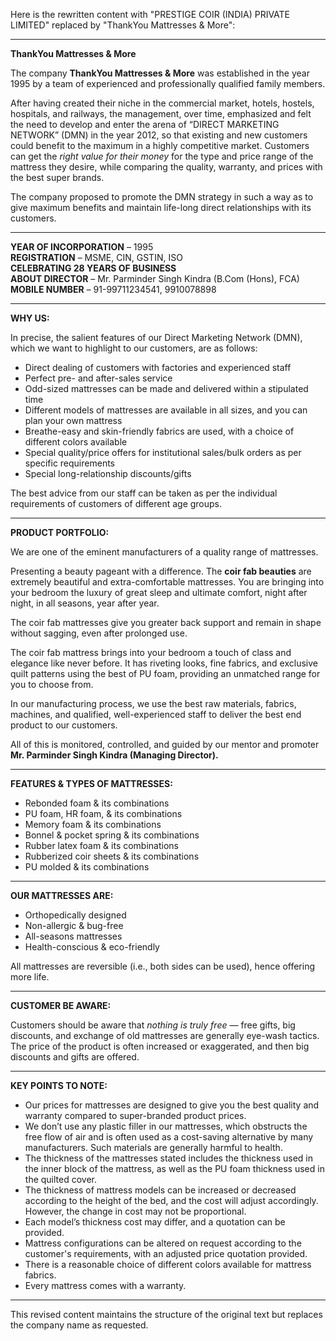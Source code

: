 Here is the rewritten content with "PRESTIGE COIR (INDIA) PRIVATE LIMITED" replaced by "ThankYou Mattresses & More":

---

**ThankYou Mattresses & More**

The company **ThankYou Mattresses & More** was established in the year 1995 by a team of experienced and professionally qualified family members.

After having created their niche in the commercial market, hotels, hostels, hospitals, and railways, the management, over time, emphasized and felt the need to develop and enter the arena of “DIRECT MARKETING NETWORK” (DMN) in the year 2012, so that existing and new customers could benefit to the maximum in a highly competitive market. Customers can get the *right value for their money* for the type and price range of the mattress they desire, while comparing the quality, warranty, and prices with the best super brands.

The company proposed to promote the DMN strategy in such a way as to give maximum benefits and maintain life-long direct relationships with its customers.

---

**YEAR OF INCORPORATION** – 1995  
**REGISTRATION** – MSME, CIN, GSTIN, ISO  
**CELEBRATING 28 YEARS OF BUSINESS**  
**ABOUT DIRECTOR** – Mr. Parminder Singh Kindra (B.Com (Hons), FCA)  
**MOBILE NUMBER** – 91-99711234541, 9910078898  

---

**WHY US:**

In precise, the salient features of our Direct Marketing Network (DMN), which we want to highlight to our customers, are as follows:

- Direct dealing of customers with factories and experienced staff
- Perfect pre- and after-sales service
- Odd-sized mattresses can be made and delivered within a stipulated time
- Different models of mattresses are available in all sizes, and you can plan your own mattress
- Breathe-easy and skin-friendly fabrics are used, with a choice of different colors available
- Special quality/price offers for institutional sales/bulk orders as per specific requirements
- Special long-relationship discounts/gifts

The best advice from our staff can be taken as per the individual requirements of customers of different age groups.

---

**PRODUCT PORTFOLIO:**

We are one of the eminent manufacturers of a quality range of mattresses.

Presenting a beauty pageant with a difference. The **coir fab beauties** are extremely beautiful and extra-comfortable mattresses. You are bringing into your bedroom the luxury of great sleep and ultimate comfort, night after night, in all seasons, year after year.

The coir fab mattresses give you greater back support and remain in shape without sagging, even after prolonged use.

The coir fab mattress brings into your bedroom a touch of class and elegance like never before. It has riveting looks, fine fabrics, and exclusive quilt patterns using the best of PU foam, providing an unmatched range for you to choose from.

In our manufacturing process, we use the best raw materials, fabrics, machines, and qualified, well-experienced staff to deliver the best end product to our customers.

All of this is monitored, controlled, and guided by our mentor and promoter **Mr. Parminder Singh Kindra (Managing Director).**

---

**FEATURES & TYPES OF MATTRESSES:**

- Rebonded foam & its combinations
- PU foam, HR foam, & its combinations
- Memory foam & its combinations
- Bonnel & pocket spring & its combinations
- Rubber latex foam & its combinations
- Rubberized coir sheets & its combinations
- PU molded & its combinations

---

**OUR MATTRESSES ARE:**

- Orthopedically designed
- Non-allergic & bug-free
- All-seasons mattresses
- Health-conscious & eco-friendly

All mattresses are reversible (i.e., both sides can be used), hence offering more life.

---

**CUSTOMER BE AWARE:**

Customers should be aware that *nothing is truly free* — free gifts, big discounts, and exchange of old mattresses are generally eye-wash tactics. The price of the product is often increased or exaggerated, and then big discounts and gifts are offered.

---

**KEY POINTS TO NOTE:**

- Our prices for mattresses are designed to give you the best quality and warranty compared to super-branded product prices.
- We don’t use any plastic filler in our mattresses, which obstructs the free flow of air and is often used as a cost-saving alternative by many manufacturers. Such materials are generally harmful to health.
- The thickness of the mattresses stated includes the thickness used in the inner block of the mattress, as well as the PU foam thickness used in the quilted cover.
- The thickness of mattress models can be increased or decreased according to the height of the bed, and the cost will adjust accordingly. However, the change in cost may not be proportional.
- Each model’s thickness cost may differ, and a quotation can be provided.
- Mattress configurations can be altered on request according to the customer's requirements, with an adjusted price quotation provided.
- There is a reasonable choice of different colors available for mattress fabrics.
- Every mattress comes with a warranty.

---

This revised content maintains the structure of the original text but replaces the company name as requested.